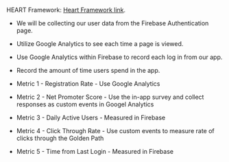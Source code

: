 HEART Framework: [Heart Framework link](https://docs.google.com/presentation/d/1sPMJU97axptiud2FAfUl_O3BkJgg4oQVIrPQ9Z7b9tA/edit?usp=sharing).
- We will be collecting our user data from the Firebase Authentication page.
- Utilize Google Analytics to see each time a page is viewed.
- Use Google Analytics within Firebase to record each log in from our app.
- Record the amount of time users spend in the app.

- Metric 1 - Registration Rate - Use Google Analytics
- Metric 2 - Net Promoter Score - Use the in-app survey and collect responses as custom events in Googel Analytics
- Metric 3 - Daily Active Users - Measured in Firebase
- Metric 4 - Click Through Rate - Use custom events to measure rate of clicks through the Golden Path
- Metric 5 - Time from Last Login - Measured in Firebase
